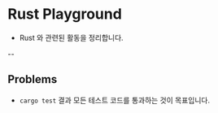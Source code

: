 # Rust Playground
- Rust 와 관련된 활동을 정리합니다.

--

## Problems
- `cargo test` 결과 모든 테스트 코드를 통과하는 것이 목표입니다.

